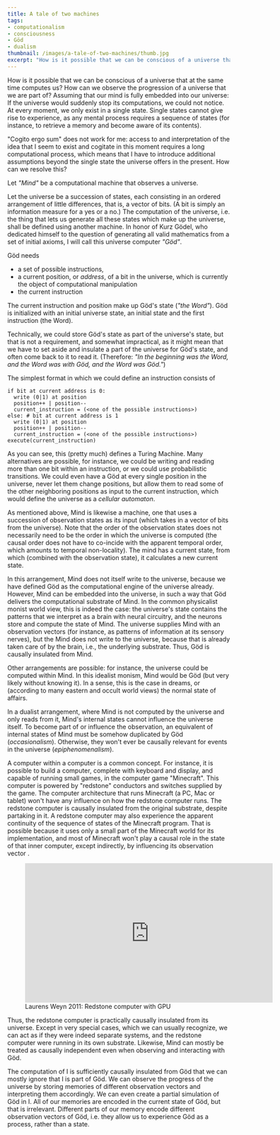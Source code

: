 ```yaml
---
title: A tale of two machines
tags:
- computationalism
- consciousness
- Göd
- dualism
thumbnail: /images/a-tale-of-two-machines/thumb.jpg
excerpt: "How is it possible that we can be conscious of a universe that at the same time computes us? How can we observe the progression of a universe that we are part of?"
---
```


How is it possible that we can be conscious of a universe that at the same time computes us? How can we observe the progression of a universe that we are part of? Assuming that our mind is fully embedded into our universe: If the universe would suddenly stop its computations, we could not notice. At every moment, we only exist in a single state. Single states cannot give rise to experience, as any mental process requires a sequence of states (for instance, to retrieve a memory and become aware of its contents).

"Cogito ergo sum" does not work for me: access to and interpretation of the idea that I seem to exist and cogitate in this moment requires a long computational process, which means that I have to introduce additional assumptions beyond the single state the universe offers in the present.
How can we resolve this?


Let _"Mind"_ be a computational machine that observes a universe.

Let the universe be a succession of states, each consisting in an ordered arrangement of little differences, that is, a vector of bits. (A bit is simply an information measure for a yes or a no.) The computation of the universe, i.e. the thing that lets us generate all these states which make up the universe, shall be defined using another machine. In honor of Kurz Gödel, who dedicated himself to the question of generating all valid mathematics from a set of initial axioms, I will call this universe computer _"Göd"_. 

Göd needs

- a set of possible instructions, 
- a current position, or _address_, of a bit in the universe, which is currently the object of computational manipulation
- the current instruction

The current instruction and position make up Göd's state (_"the Word"_). Göd is initialized with an initial universe state, an initial state and the first instruction (the Word).

Technically, we could store Göd's state as part of the universe's state, but that is not a requirement, and somewhat impractical, as it might mean that we have to set aside and insulate a part of the universe for Göd's state, and often come back to it to read it. (Therefore: _"In the beginning was the Word, and the Word was with Göd, and the Word was Göd."_)

The simplest format in which we could define an instruction consists of

~~~
if bit at current address is 0:
  write (0|1) at position
  position++ | position--
  current_instruction = (<one of the possible instructions>)
else: # bit at current address is 1
  write (0|1) at position
  position++ | position--
  current_instruction = (<one of the possible instructions>)
execute(current_instruction)
~~~

As you can see, this (pretty much) defines a Turing Machine. Many alternatives are possible, for instance, we could be writing and reading more than one bit within an instruction, or we could use probabilistic transitions. We could even have a Göd at every single position in the universe, never let them change positions, but allow them to read some of the other neighboring positions as input to the current instruction, which would define the universe as a _cellular automaton_.

As mentioned above, Mind is likewise a machine, one that uses a succession of observation states as its input (which takes in a vector of bits from the universe). Note that the order of the observation states does not necessarily need to be the order in which the universe is computed (the causal order does not have to co-incide with the apparent temporal order, which amounts to temporal non-locality). The mind has a current state, from which (combined with the observation state), it calculates a new current state.

In this arrangement, Mind does not itself write to the universe, because we have defined Göd as the computational engine of the universe already. However, Mind can be embedded into the universe, in such a way that Göd delivers the computational substrate of Mind.
In the common physicalist monist world view, this is indeed the case: the universe's state contains the patterns that we interpret as a brain with neural circuitry, and the neurons store and compute the state of Mind. The universe supplies Mind with an observation vectors (for instance, as patterns of information at its sensory nerves), but the Mind does not write to the universe, because that is already taken care of by the brain, i.e., the underlying substrate. Thus, Göd is causally insulated from Mind.

Other arrangements are possible: for instance, the universe could be computed within Mind. In this idealist monism, Mind would be Göd (but very likely without knowing it). In a sense, this is the case in dreams, or (according to many eastern and occult world views) the normal state of affairs.

In a dualist arrangement, where Mind is not computed by the universe and only reads from it, Mind's internal states cannot influence the universe itself. To become part of or influence the observation, an equivalent of internal states of Mind must be somehow duplicated by Göd (_occasionalism_). Otherwise, they won't ever be causally relevant for events in the universe (_epiphenomenalism_).

A computer within a computer is a common concept. For instance, it is possible to build a computer, complete with keyboard and display, and capable of running small games, in the computer game "Minecraft". This computer is powered by "redstone" conductors and switches supplied by the game. The computer architecture that runs Minecraft (a PC, Mac or tablet) won't have any influence on how the redstone computer runs. The redstone computer is causally insulated from the original substrate, despite partaking in it.
A redstone computer may also experience the apparent continuity of the sequence of states of the Minecraft program. That is possible because it uses only a small part of the Minecraft world for its implementation, and most of Minecraft won't play a causal role in the state of that inner computer, except indirectly, by influencing its observation vector .

<figure>
<iframe width="560" height="315" src="http://www.youtube.com/embed/lB684ym3QY4" frameborder="0"> </iframe> 
<figcaption>Laurens Weyn 2011: Redstone computer with GPU</figcaption>
</figure>

Thus, the redstone computer is practically causally insulated from its universe. Except in very special cases, which we can usually recognize, we can act as if they were indeed separate systems, and the redstone computer were running in its own substrate. Likewise, Mind can mostly be treated as causally independent even when observing and interacting with Göd.

The computation of I is sufficiently causally insulated from Göd that we can mostly ignore that I is part of Göd. We can observe the progress of the universe by storing memories of different observation vectors and interpreting them accordingly. We can even create a partial simulation of Göd in I. All of our memories are encoded in the current state of Göd, but that is irrelevant. Different parts of our memory encode different observation vectors of Göd, i.e. they allow us to experience Göd as a process, rather than a state.

